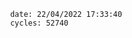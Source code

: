 

                date: 22/04/2022 17:33:40
                cycles: 52740

                         